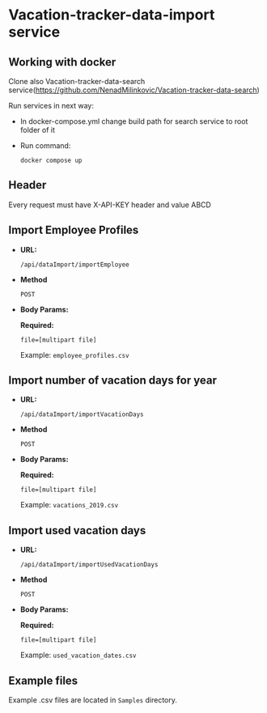 # Vacation-tracker-data-import service

## Working with docker

Clone also Vacation-tracker-data-search service(https://github.com/NenadMilinkovic/Vacation-tracker-data-search)

Run services in next way:

* In docker-compose.yml change build path for search service to root folder of it
* Run command:

  `docker compose up`

## Header

Every request must have X-API-KEY header and value ABCD 

## Import Employee Profiles

* **URL:**

  `/api/dataImport/importEmployee`

* **Method**

  `POST`

* **Body Params:**

  **Required:**

  `file=[multipart file]`

  Example: `employee_profiles.csv`

## Import number of vacation days for year

* **URL:**

  `/api/dataImport/importVacationDays`

* **Method**

  `POST`

* **Body Params:**

  **Required:**

  `file=[multipart file]`

  Example: `vacations_2019.csv`

## Import used vacation days

* **URL:**

  `/api/dataImport/importUsedVacationDays`

* **Method**

  `POST`

* **Body Params:**

  **Required:**

  `file=[multipart file]`

  Example: `used_vacation_dates.csv`

## Example files

Example .csv files are located in `Samples` directory.